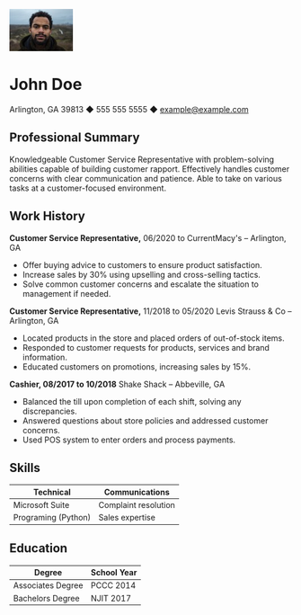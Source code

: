 ![logo](johndoe.jpeg)

# John Doe

Arlington, GA 39813 ◆ 555 555 5555 ◆ example@example.com
## Professional Summary
Knowledgeable Customer Service Representative with problem-solving abilities capable of building customer rapport. Effectively handles customer concerns with clear communication and patience. Able to take on various tasks at a customer-focused environment.

## Work History
**Customer Service Representative,** 06/2020 to CurrentMacy's – Arlington,  GA
* Offer buying advice to customers to ensure product satisfaction.
* Increase sales by 30% using upselling and cross-selling tactics.
* Solve common customer concerns and escalate the situation to management if needed.

**Customer Service Representative,** 11/2018 to 05/2020 Levis Strauss & Co – Arlington, GA
* Located products in the store and placed orders of out-of-stock items.
* Responded to customer requests for products, services and brand information.
* Educated customers on promotions, increasing sales by 15%.

**Cashier, 08/2017 to 10/2018** Shake Shack – Abbeville, GA
* Balanced the till upon completion of each shift, solving any discrepancies.
* Answered questions about store policies and addressed customer concerns.
* Used POS system to enter orders and process payments.

## Skills

 | Technical          |  Communications       |  
 |--------------------|-----------------------|
 |Microsoft Suite     |   Complaint resolution|
 |Programing (Python) |   Sales expertise     |

## Education

| Degree              | School               Year  |
|---------------------|----------------------------|
|Associates Degree    |  PCCC                 2014 |
| Bachelors Degree    |   NJIT                 2017|
